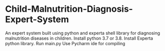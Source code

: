 # Child-Malnutrition-Diagnosis-Expert-System
An expert system built using python and experta shell library for diagnosing malnutrition diseases in children.
Install python 3.7 or 3.8.
Install Experta python library.
Run main.py
Use Pycharm ide for compiling